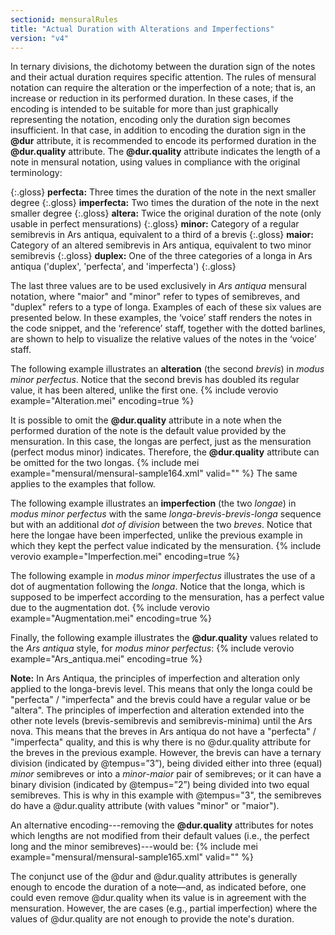 ```yaml
---
sectionid: mensuralRules
title: "Actual Duration with Alterations and Imperfections"
version: "v4"
---
```


In ternary divisions, the dichotomy between the duration sign of the notes and their actual duration requires specific attention. The rules of mensural notation can require the alteration or the imperfection of a note; that is, an increase or reduction in its performed duration. In these cases, if the encoding is intended to be suitable for more than just graphically representing the notation, encoding only the duration sign becomes insufficient. In that case, in addition to encoding the duration sign in the **@dur** attribute, it is recommended to encode its performed duration in the **@dur.quality** attribute. The **@dur.quality** attribute indicates the length of a note in mensural notation, using values in compliance with the original terminology:

{:.gloss}
**perfecta:** Three times the duration of the note in the next smaller degree
{:.gloss}
**imperfecta:** Two times the duration of the note in the next smaller degree
{:.gloss}
**altera:** Twice the original duration of the note (only usable in perfect mensurations)
{:.gloss}
**minor:** Category of a regular semibrevis in Ars antiqua, equivalent to a third of a brevis
{:.gloss}
**maior:** Category of an altered semibrevis in Ars antiqua, equivalent to two minor semibrevis
{:.gloss}
**duplex:** One of the three categories of a longa in Ars antiqua ('duplex', 'perfecta', and 'imperfecta')
{:.gloss}

The last three values are to be used exclusively in *Ars antiqua* mensural notation, where "maior" and "minor" refer to types of semibreves, and "duplex" refers to a type of longa. Examples of each of these six values are presented below. In these examples, the ‘voice’ staff renders the notes in the code snippet, and the ‘reference’ staff, together with the dotted barlines, are shown to help to visualize the relative values of the notes in the ‘voice’ staff.


The following example illustrates an **alteration** (the second *brevis*) in *modus minor perfectus*. Notice that the second brevis has doubled its regular value, it has been altered, unlike the first one.
{% include verovio example="Alteration.mei" encoding=true %}

It is possible to omit the **@dur.quality** attribute in a note when the performed duration of the note is the default value provided by the mensuration. In this case, the longas are perfect, just as the mensuration (perfect modus minor) indicates. Therefore, the **@dur.quality** attribute can be omitted for the two longas.
{% include mei example="mensural/mensural-sample164.xml" valid="" %}
The same applies to the examples that follow.


The following example illustrates an **imperfection** (the two *longae*) in *modus minor perfectus* with the same *longa*-*brevis*-*brevis*-*longa* sequence but with an additional *dot of division* between the two *breves*. Notice that here the longae have been imperfected, unlike the previous example in which they kept the perfect value indicated by the mensuration.
{% include verovio example="Imperfection.mei" encoding=true %}


The following example in *modus minor imperfectus* illustrates the use of a dot of augmentation following the *longa*. Notice that the longa, which is supposed to be imperfect according to the mensuration, has a perfect value due to the augmentation dot.
{% include verovio example="Augmentation.mei" encoding=true %}


Finally, the following example illustrates the **@dur.quality** values related to the *Ars antiqua* style, for *modus minor perfectus*:
{% include verovio example="Ars_antiqua.mei" encoding=true %}

**Note:** In Ars Antiqua, the principles of imperfection and alteration only applied to the longa-brevis level. This means that only the longa could be "perfecta" / "imperfecta" and the brevis could have a regular value or be "altera". The principles of imperfection and alteration extended into the other note levels (brevis-semibrevis and semibrevis-minima) until the Ars nova. This means that the breves in Ars antiqua do not have a "perfecta" / "imperfecta" quality, and this is why there is no @dur.quality attribute for the breves in the previous example. However, the brevis can have a ternary division (indicated by @tempus=”3”), being divided either into three (equal) *minor* semibreves or into a *minor*-*maior* pair of semibreves; or it can have a binary division (indicated by @tempus=”2”) being divided into two equal semibreves. This is why in this example with @tempus="3", the semibreves do have a @dur.quality attribute (with values "minor" or "maior").

An alternative encoding---removing the **@dur.quality** attributes for notes which lengths are not modified from their default values (i.e., the perfect long and the minor semibreves)---would be:
{% include mei example="mensural/mensural-sample165.xml" valid="" %}

The conjunct use of the @dur and @dur.quality attributes is generally enough to encode the duration of a note—and, as indicated before, one could even remove @dur.quality when its value is in agreement with the mensuration. However, the are cases (e.g., partial imperfection) where the values of @dur.quality are not enough to provide the note's duration.
